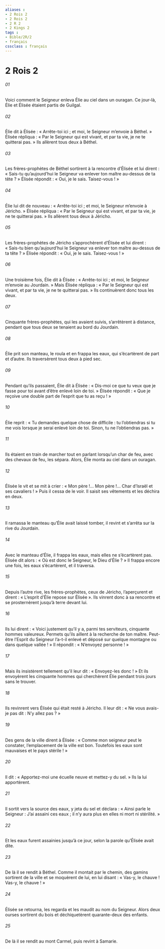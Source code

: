 ```yaml
---
aliases : 
- 2 Rois 2
- 2 Rois 2
- 2 R 2
- 2 Kings 2
tags : 
- Bible/2R/2
- français
cssclass : français
---
```


# 2 Rois 2

###### 01
Voici comment le Seigneur enleva Élie au ciel dans un ouragan. Ce jour-là, Élie et Élisée étaient partis de Guilgal.
###### 02
Élie dit à Élisée : « Arrête-toi ici ; et moi, le Seigneur m’envoie à Béthel. » Élisée répliqua : « Par le Seigneur qui est vivant, et par ta vie, je ne te quitterai pas. » Ils allèrent tous deux à Béthel.
###### 03
Les frères-prophètes de Béthel sortirent à la rencontre d’Élisée et lui dirent : « Sais-tu qu’aujourd’hui le Seigneur va enlever ton maître au-dessus de ta tête ? » Élisée répondit : « Oui, je le sais. Taisez-vous ! »
###### 04
Élie lui dit de nouveau : « Arrête-toi ici ; et moi, le Seigneur m’envoie à Jéricho. » Élisée répliqua : « Par le Seigneur qui est vivant, et par ta vie, je ne te quitterai pas. » Ils allèrent tous deux à Jéricho.
###### 05
Les frères-prophètes de Jéricho s’approchèrent d’Élisée et lui dirent : « Sais-tu bien qu’aujourd’hui le Seigneur va enlever ton maître au-dessus de ta tête ? » Élisée répondit : « Oui, je le sais. Taisez-vous ! »
###### 06
Une troisième fois, Élie dit à Élisée : « Arrête-toi ici ; et moi, le Seigneur m’envoie au Jourdain. » Mais Élisée répliqua : « Par le Seigneur qui est vivant, et par ta vie, je ne te quitterai pas. » Ils continuèrent donc tous les deux.
###### 07
Cinquante frères-prophètes, qui les avaient suivis, s’arrêtèrent à distance, pendant que tous deux se tenaient au bord du Jourdain.
###### 08
Élie prit son manteau, le roula et en frappa les eaux, qui s’écartèrent de part et d’autre. Ils traversèrent tous deux à pied sec.
###### 09
Pendant qu’ils passaient, Élie dit à Élisée : « Dis-moi ce que tu veux que je fasse pour toi avant d’être enlevé loin de toi. » Élisée répondit : « Que je reçoive une double part de l’esprit que tu as reçu ! »
###### 10
Élie reprit : « Tu demandes quelque chose de difficile : tu l’obtiendras si tu me vois lorsque je serai enlevé loin de toi. Sinon, tu ne l’obtiendras pas. »
###### 11
Ils étaient en train de marcher tout en parlant lorsqu’un char de feu, avec des chevaux de feu, les sépara. Alors, Élie monta au ciel dans un ouragan.
###### 12
Élisée le vit et se mit à crier : « Mon père !... Mon père !... Char d’Israël et ses cavaliers ! » Puis il cessa de le voir. Il saisit ses vêtements et les déchira en deux.
###### 13
Il ramassa le manteau qu’Élie avait laissé tomber, il revint et s’arrêta sur la rive du Jourdain.
###### 14
Avec le manteau d’Élie, il frappa les eaux, mais elles ne s’écartèrent pas. Élisée dit alors : « Où est donc le Seigneur, le Dieu d’Élie ? » Il frappa encore une fois, les eaux s’écartèrent, et il traversa.
###### 15
Depuis l’autre rive, les frères-prophètes, ceux de Jéricho, l’aperçurent et dirent : « L’esprit d’Élie repose sur Élisée ». Ils vinrent donc à sa rencontre et se prosternèrent jusqu’à terre devant lui.
###### 16
Ils lui dirent : « Voici justement qu’il y a, parmi tes serviteurs, cinquante hommes valeureux. Permets qu’ils aillent à la recherche de ton maître. Peut-être l’Esprit du Seigneur l’a-t-il enlevé et déposé sur quelque montagne ou dans quelque vallée ! » Il répondit : « N’envoyez personne ! »
###### 17
Mais ils insistèrent tellement qu’il leur dit : « Envoyez-les donc ! » Et ils envoyèrent les cinquante hommes qui cherchèrent Élie pendant trois jours sans le trouver.
###### 18
Ils revinrent vers Élisée qui était resté à Jéricho. Il leur dit : « Ne vous avais-je pas dit : N’y allez pas ? »
###### 19
Des gens de la ville dirent à Élisée : « Comme mon seigneur peut le constater, l’emplacement de la ville est bon. Toutefois les eaux sont mauvaises et le pays stérile ! »
###### 20
Il dit : « Apportez-moi une écuelle neuve et mettez-y du sel. » Ils la lui apportèrent.
###### 21
Il sortit vers la source des eaux, y jeta du sel et déclara : « Ainsi parle le Seigneur : J’ai assaini ces eaux ; il n’y aura plus en elles ni mort ni stérilité. »
###### 22
Et les eaux furent assainies jusqu’à ce jour, selon la parole qu’Élisée avait dite.
###### 23
De là il se rendit à Béthel. Comme il montait par le chemin, des gamins sortirent de la ville et se moquèrent de lui, en lui disant : « Vas-y, le chauve ! Vas-y, le chauve ! »
###### 24
Élisée se retourna, les regarda et les maudit au nom du Seigneur. Alors deux ourses sortirent du bois et déchiquetèrent quarante-deux des enfants.
###### 25
De là il se rendit au mont Carmel, puis revint à Samarie.
